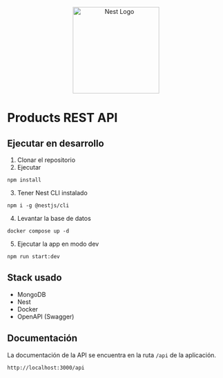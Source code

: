<p align="center">
  <a href="http://nestjs.com/" target="blank"><img src="https://nestjs.com/img/logo-small.svg" width="200" alt="Nest Logo" /></a>
</p>

# Products REST API

## Ejecutar en desarrollo

1. Clonar el repositorio
2. Ejecutar

```
npm install
```

3. Tener Nest CLI instalado

```
npm i -g @nestjs/cli
```

4. Levantar la base de datos

```
docker compose up -d
```

5. Ejecutar la app en modo dev

```
npm run start:dev
```

## Stack usado

- MongoDB
- Nest
- Docker
- OpenAPI (Swagger)

## Documentación

La documentación de la API se encuentra en la ruta `/api` de la aplicación.

````
http://localhost:3000/api
````
